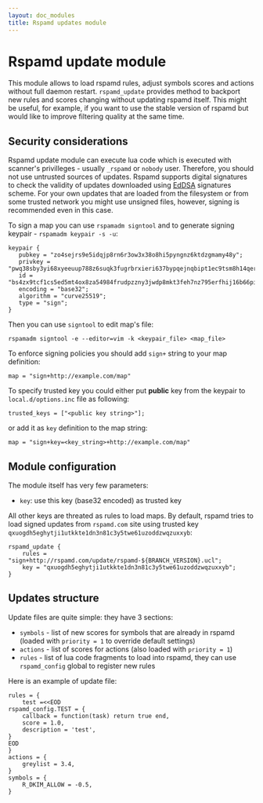 ```yaml
---
layout: doc_modules
title: Rspamd updates module
---
```

# Rspamd update module

This module allows to load rspamd rules, adjust symbols scores and actions without full daemon restart.
`rspamd_update` provides method to backport new rules and scores changing without updating rspamd itself. This might be useful, for example, if you want to use the stable version of rspamd but would like to improve filtering quality at the same time.

## Security considerations

Rspamd update module can execute lua code which is executed with scanner's privilleges - usually `_rspamd` or `nobody` user. Therefore, you should not use untrusted sources of updates.
Rspamd supports digital signatures to check the validity of updates downloaded using [EdDSA](http://ed25519.cr.yp.to/) signatures scheme.
For your own updates that are loaded from the filesystem or from some trusted network you might use unsigned files, however, signing is recommended even in this case.

To sign a map you can use `rspamadm signtool` and to generate signing keypair - `rspamadm keypair -s -u`:

~~~ucl
keypair {
   pubkey = "zo4sejrs9e5idqjp8rn6r3ow3x38o8hi5pyngnz6ktdzgmamy48y";
   privkey = "pwq38sby3yi68xyeeuup788z6suqk3fugrbrxieri637bypqejnqbipt1ec9tsm8h14qerhj1bju91xyxamz5yrcrq7in8qpsozywxy";
   id = "bs4zx9tcf1cs5ed5mt4ox8za54984frudpzzny3jwdp8mkt3feh7nz795erfhij16b66piupje4wooa5dmpdzxeh5mi68u688ixu3yd";
   encoding = "base32";
   algorithm = "curve25519";
   type = "sign";
}
~~~

Then you can use `signtool` to edit map's file:

```
rspamadm signtool -e --editor=vim -k <keypair_file> <map_file>
```

To enforce signing policies you should add `sign+` string to your map definition:

~~~ucl
map = "sign+http://example.com/map"
~~~

To specify trusted key you could either put **public** key from the keypair to `local.d/options.inc` file as following:

```
trusted_keys = ["<public key string>"];
```

or add it as `key` definition to the map string:

~~~ucl
map = "sign+key=<key_string>+http://example.com/map"
~~~

## Module configuration

The module itself has very few parameters:

* `key`: use this key (base32 encoded) as trusted key

All other keys are threated as rules to load maps. By default, rspamd tries to load signed updates from `rspamd.com` site using trusted key `qxuogdh5eghytji1utkkte1dn3n81c3y5twe61uzoddzwqzuxxyb`:

~~~ucl
rspamd_update {
    rules = "sign+http://rspamd.com/update/rspamd-${BRANCH_VERSION}.ucl";
    key = "qxuogdh5eghytji1utkkte1dn3n81c3y5twe61uzoddzwqzuxxyb";
}
~~~

## Updates structure

Update files are quite simple: they have 3 sections:

* `symbols` - list of new scores for symbols that are already in rspamd (loaded with `priority = 1` to override default settings)
* `actions` - list of scores for actions (also loaded with `priority = 1`)
* `rules` - list of lua code fragments to load into rspamd, they can use `rspamd_config` global to register new rules

Here is an example of update file:

~~~ucl
rules = {
	test =<<EOD
rspamd_config.TEST = {
	callback = function(task) return true end,
	score = 1.0,
	description = 'test',
}
EOD
}
actions = {
	greylist = 3.4,
}
symbols = {
	R_DKIM_ALLOW = -0.5,
}
~~~
